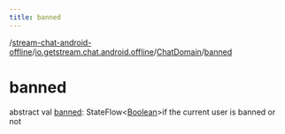 ```yaml
---
title: banned
---
```

/[stream-chat-android-offline](../../index.md)/[io.getstream.chat.android.offline](../index.md)/[ChatDomain](index.md)/[banned](banned.md)  
  
  
  
# banned  
abstract val [banned](banned.md): StateFlow&lt;[Boolean](https://kotlinlang.org/api/latest/jvm/stdlib/kotlin/-boolean/index.html)&gt;if the current user is banned or not

